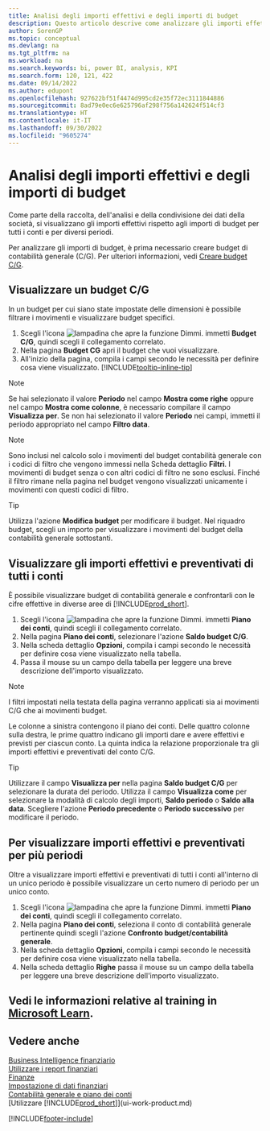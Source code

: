 ```yaml
---
title: Analisi degli importi effettivi e degli importi di budget
description: Questo articolo descrive come analizzare gli importi effettivi rispetto agli importi a budget per raccogliere, analizzare e condividere i dati dell'azienda.
author: SorenGP
ms.topic: conceptual
ms.devlang: na
ms.tgt_pltfrm: na
ms.workload: na
ms.search.keywords: bi, power BI, analysis, KPI
ms.search.form: 120, 121, 422
ms.date: 09/14/2022
ms.author: edupont
ms.openlocfilehash: 927622bf51f4474d995cd2e35f72ec3111844886
ms.sourcegitcommit: 8ad79e0ec6e625796af298f756a142624f514cf3
ms.translationtype: HT
ms.contentlocale: it-IT
ms.lasthandoff: 09/30/2022
ms.locfileid: "9605274"
---
```

# <a name="analyze-actual-amounts-versus-budgeted-amounts"></a>Analisi degli importi effettivi e degli importi di budget

Come parte della raccolta, dell'analisi e della condivisione dei dati della società, si visualizzano gli importi effettivi rispetto agli importi di budget per tutti i conti e per diversi periodi.

Per analizzare gli importi di budget, è prima necessario creare budget di contabilità generale (C/G). Per ulteriori informazioni, vedi [Creare budget C/G](finance-how-create-budgets.md).

## <a name="view-a-gl-budget"></a>Visualizzare un budget C/G

In un budget per cui siano state impostate delle dimensioni è possibile filtrare i movimenti e visualizzare budget specifici.

1. Scegli l'icona ![lampadina che apre la funzione Dimmi.](media/ui-search/search_small.png "Dimmi cosa vuoi fare") immetti **Budget C/G**, quindi scegli il collegamento correlato.
2. Nella pagina **Budget CG** apri il budget che vuoi visualizzare.  
3. All'inizio della pagina, compila i campi secondo le necessità per definire cosa viene visualizzato. [!INCLUDE[tooltip-inline-tip](includes/tooltip-inline-tip_md.md)]

> [!NOTE]  
> Se hai selezionato il valore **Periodo** nel campo **Mostra come righe** oppure nel campo **Mostra come colonne**, è necessario compilare il campo **Visualizza per**. Se non hai selezionato il valore **Periodo** nei campi, immetti il periodo appropriato nel campo **Filtro data**.  

> [!NOTE]  
> Sono inclusi nel calcolo solo i movimenti del budget contabilità generale con i codici di filtro che vengono immessi nella Scheda dettaglio **Filtri**. I movimenti di budget senza o con altri codici di filtro ne sono esclusi. Finché il filtro rimane nella pagina nel budget vengono visualizzati unicamente i movimenti con questi codici di filtro.  

> [!TIP]  
> Utilizza l'azione **Modifica budget** per modificare il budget. Nel riquadro budget, scegli un importo per visualizzare i movimenti del budget della contabilità generale sottostanti.

## <a name="view-actual-and-budgeted-amounts-for-all-accounts"></a>Visualizzare gli importi effettivi e preventivati di tutti i conti

È possibile visualizzare budget di contabilità generale e confrontarli con le cifre effettive in diverse aree di [!INCLUDE[prod_short](includes/prod_short.md)].

1. Scegli l'icona ![lampadina che apre la funzione Dimmi.](media/ui-search/search_small.png "Dimmi cosa vuoi fare") immetti **Piano dei conti**, quindi scegli il collegamento correlato.  
2. Nella pagina **Piano dei conti**, selezionare l'azione **Saldo budget C/G**.
3. Nella scheda dettaglio **Opzioni**, compila i campi secondo le necessità per definire cosa viene visualizzato nella tabella.  
4. Passa il mouse su un campo della tabella per leggere una breve descrizione dell'importo visualizzato.

> [!NOTE]  
> I filtri impostati nella testata della pagina verranno applicati sia ai movimenti C/G che ai movimenti budget.

Le colonne a sinistra contengono il piano dei conti. Delle quattro colonne sulla destra, le prime quattro indicano gli importi dare e avere effettivi e previsti per ciascun conto. La quinta indica la relazione proporzionale tra gli importi effettivi e preventivati del conto C/G.  

> [!TIP]  
> Utilizzare il campo **Visualizza per** nella pagina **Saldo budget C/G** per selezionare la durata del periodo. Utilizza il campo **Visualizza come** per selezionare la modalità di calcolo degli importi, **Saldo periodo** o **Saldo alla data**. Scegliere l'azione **Periodo precedente** o **Periodo successivo** per modificare il periodo.  

## <a name="to-view-actual-and-budgeted-amounts-for-several-periods"></a>Per visualizzare importi effettivi e preventivati per più periodi  

Oltre a visualizzare importi effettivi e preventivati di tutti i conti all'interno di un unico periodo è possibile visualizzare un certo numero di periodo per un unico conto.  

1. Scegli l'icona ![lampadina che apre la funzione Dimmi.](media/ui-search/search_small.png "Dimmi cosa vuoi fare") immetti **Piano dei conti**, quindi scegli il collegamento correlato.  
2. Nella pagina **Piano dei conti**, seleziona il conto di contabilità generale pertinente quindi scegli l'azione **Confronto budget/contabilità generale**.  
3. Nella scheda dettaglio **Opzioni**, compila i campi secondo le necessità per definire cosa viene visualizzato nella tabella.  
4. Nella scheda dettaglio **Righe** passa il mouse su un campo della tabella per leggere una breve descrizione dell'importo visualizzato.  

## <a name="see-related-training-at-microsoft-learn"></a>Vedi le informazioni relative al training in [Microsoft Learn](/learn/modules/budgets-exchange-rates-dynamics-365-business-central/index).

## <a name="see-also"></a>Vedere anche

[Business Intelligence finanziario](bi.md)  
[Utilizzare i report finanziari](bi-how-work-account-schedule.md)  
[Finanze](finance.md)  
[Impostazione di dati finanziari](finance-setup-finance.md)  
[Contabilità generale e piano dei conti](finance-general-ledger.md)  
[Utilizzare [!INCLUDE[prod_short](includes/prod_short.md)]](ui-work-product.md)  

[!INCLUDE[footer-include](includes/footer-banner.md)]
